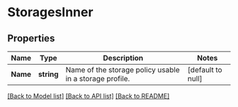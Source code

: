 # StoragesInner

## Properties
Name | Type | Description | Notes
------------ | ------------- | ------------- | -------------
**Name** | **string** | Name of the storage policy usable in a storage profile. | [default to null]

[[Back to Model list]](../README.md#documentation-for-models) [[Back to API list]](../README.md#documentation-for-api-endpoints) [[Back to README]](../README.md)

